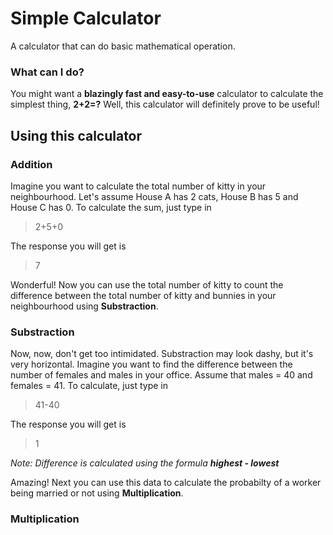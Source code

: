 # Simple Calculator
A calculator that can do basic mathematical operation.

### What can I do?
You might want a **blazingly fast and easy-to-use** calculator to calculate the simplest thing, **2+2=?** Well, this calculator will definitely prove to be useful!

## Using this calculator
### Addition

Imagine you want to calculate the total number of kitty in your neighbourhood. Let's assume House A has 2 cats, House B has 5 and House C has 0. To calculate the sum, just type in
> 2+5+0

The response you will get is
> 7

Wonderful! Now you can use the total number of kitty to count the difference between the total number of kitty and bunnies in your neighbourhood using **Substraction**.

### Substraction

Now, now, don't get too intimidated. Substraction may look dashy, but it's very horizontal. Imagine you want to find the difference between the number of females and males in your office. Assume that males = 40 and females = 41. To calculate, just type in
> 41-40

The response you will get is
> 1

*Note: Difference is calculated using the formula **highest - lowest***

Amazing! Next you can use this data to calculate the probabilty of a worker being married or not using **Multiplication**.

### Multiplication
